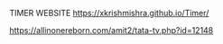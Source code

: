 TIMER WEBSITE 
https://xkrishmishra.github.io/Timer/

https://allinonereborn.com/amit2/tata-tv.php?id=12148
